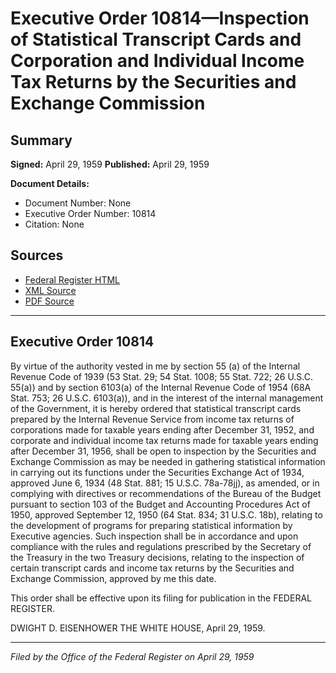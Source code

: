 # Executive Order 10814—Inspection of Statistical Transcript Cards and Corporation and Individual Income Tax Returns by the Securities and Exchange Commission

## Summary

**Signed:** April 29, 1959
**Published:** April 29, 1959

**Document Details:**
- Document Number: None
- Executive Order Number: 10814
- Citation: None

## Sources
- [Federal Register HTML](https://www.presidency.ucsb.edu/documents/executive-order-10814-inspection-statistical-transcript-cards-and-corporation-and)
- [XML Source](None)
- [PDF Source](None)

---

## Executive Order 10814

By virtue of the authority vested in me by section 55 (a) of the Internal Revenue Code of 1939 (53 Stat. 29; 54 Stat. 1008; 55 Stat. 722; 26 U.S.C. 55(a)) and by section 6103(a) of the Internal Revenue Code of 1954 (68A Stat. 753; 26 U.S.C. 6103(a)), and in the interest of the internal management of the Government, it is hereby ordered that statistical transcript cards prepared by the Internal Revenue Service from income tax returns of corporations made for taxable years ending after December 31, 1952, and corporate and individual income tax returns made for taxable years ending after December 31, 1956, shall be open to inspection by the Securities and Exchange Commission as may be needed in gathering statistical information in carrying out its functions under the Securities Exchange Act of 1934, approved June 6, 1934 (48 Stat. 881; 15 U.S.C. 78a-78jj), as amended, or in complying with directives or recommendations of the Bureau of the Budget pursuant to section 103 of the Budget and Accounting Procedures Act of 1950, approved September 12, 1950 (64 Stat. 834; 31 U.S.C. 18b), relating to the development of programs for preparing statistical information by Executive agencies. Such inspection shall be in accordance and upon compliance with the rules and regulations prescribed by the Secretary of the Treasury in the two Treasury decisions, relating to the inspection of certain transcript cards and income tax returns by the Securities and Exchange Commission, approved by me this date.

This order shall be effective upon its filing for publication in the FEDERAL REGISTER.

DWIGHT D. EISENHOWER
THE WHITE HOUSE,
April 29, 1959.

---

*Filed by the Office of the Federal Register on April 29, 1959*

